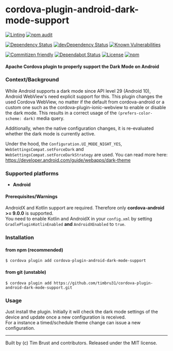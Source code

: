 # cordova-plugin-android-dark-mode-support

[![Linting](https://github.com/timbru31/cordova-plugin-android-dark-mode-support/workflows/Linting/badge.svg)](https://github.com/timbru31/cordova-plugin-android-dark-mode-support/actions?query=workflow%3ALinting)
[![npm audit](https://github.com/timbru31/cordova-plugin-android-dark-mode-support/workflows/Security/badge.svg)](https://github.com/timbru31/cordova-plugin-android-dark-mode-support/actions?query=workflow%3ASecurity)

[![Dependency Status](https://david-dm.org/timbru31/cordova-plugin-android-dark-mode-support.svg)](https://david-dm.org/timbru31/cordova-plugin-android-dark-mode-support)
[![devDependency Status](https://david-dm.org/timbru31/cordova-plugin-android-dark-mode-support/dev-status.svg)](https://david-dm.org/timbru31/cordova-plugin-android-dark-mode-support#info=devDependencies)
[![Known Vulnerabilities](https://snyk.io/test/github/timbru31/cordova-plugin-android-dark-mode-support/badge.svg)](https://snyk.io/test/github/timbru31/cordova-plugin-android-dark-mode-support)

[![Commitizen friendly](https://img.shields.io/badge/commitizen-friendly-brightgreen.svg)](https://commitizen.github.io/cz-cli/)
[![Dependabot Status](https://api.dependabot.com/badges/status?host=github&repo=timbru31/cordova-plugin-android-dark-mode-support)](https://dependabot.com)
[![License](https://img.shields.io/badge/License-MIT-blue.svg)](LICENSE)
[![npm](https://img.shields.io/npm/v/cordova-plugin-android-dark-mode-support.svg)](https://www.npmjs.com/package/cordova-plugin-android-dark-mode-support)

#### Apache Cordova plugin to properly support the Dark Mode on Android

### Context/Background

While Android supports a dark mode since API level 29 (Android 10), Android WebView's need explicit support for this.
This plugin changes the used Cordova WebView, no matter if the default from cordova-android or a custom one such as the cordova-plugin-ionic-webview to enable or disable the dark mode. This results in a correct usage of the `(prefers-color-scheme: dark)` media query.

Additionally, when the native configuration changes, it is re-evaluated whether the dark mode is currently active.

Under the hood, the `Configuration.UI_MODE_NIGHT_YES`, `WebSettingsCompat.setForceDark` and `WebSettingsCompat.setForceDarkStrategy` are used. You can read more here: https://developer.android.com/guide/webapps/dark-theme

### Supported platforms

-   **Android**

#### Prerequisites/Warnings

AndroidX and Kotlin support are required. Therefore only **cordova-android >= 9.0.0** is supported.  
You need to enable Kotlin and AndroidX in your `config.xml` by setting `GradlePluginKotlinEnabled` **and** `AndroidXEnabled` to `true`.

### Installation

#### from npm (recommended)

`$ cordova plugin add cordova-plugin-android-dark-mode-support`

#### from git (unstable)

`$ cordova plugin add https://github.com/timbru31/cordova-plugin-android-dark-mode-support.git`

### Usage

Just install the plugin. Initially it will check the dark mode settings of the device and update once a new configuration is received.  
For a instance a timed/schedule theme change can issue a new configuration.

---

Built by (c) Tim Brust and contributors. Released under the MIT license.
